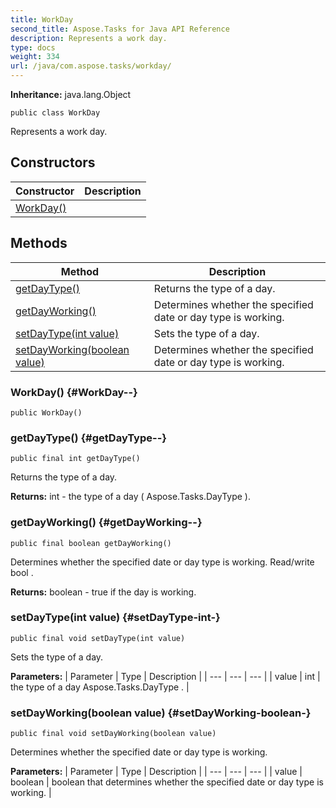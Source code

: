 ```yaml
---
title: WorkDay
second_title: Aspose.Tasks for Java API Reference
description: Represents a work day.
type: docs
weight: 334
url: /java/com.aspose.tasks/workday/
---
```


**Inheritance:**
java.lang.Object
```
public class WorkDay
```

Represents a work day.
## Constructors

| Constructor | Description |
| --- | --- |
| [WorkDay()](#WorkDay--) |  |
## Methods

| Method | Description |
| --- | --- |
| [getDayType()](#getDayType--) | Returns the type of a day. |
| [getDayWorking()](#getDayWorking--) | Determines whether the specified date or day type is working. |
| [setDayType(int value)](#setDayType-int-) | Sets the type of a day. |
| [setDayWorking(boolean value)](#setDayWorking-boolean-) | Determines whether the specified date or day type is working. |
### WorkDay() {#WorkDay--}
```
public WorkDay()
```


### getDayType() {#getDayType--}
```
public final int getDayType()
```


Returns the type of a day.

**Returns:**
int - the type of a day ( Aspose.Tasks.DayType ).
### getDayWorking() {#getDayWorking--}
```
public final boolean getDayWorking()
```


Determines whether the specified date or day type is working. Read/write  bool .

**Returns:**
boolean - true if the day is working.
### setDayType(int value) {#setDayType-int-}
```
public final void setDayType(int value)
```


Sets the type of a day.

**Parameters:**
| Parameter | Type | Description |
| --- | --- | --- |
| value | int | the type of a day  Aspose.Tasks.DayType . |

### setDayWorking(boolean value) {#setDayWorking-boolean-}
```
public final void setDayWorking(boolean value)
```


Determines whether the specified date or day type is working.

**Parameters:**
| Parameter | Type | Description |
| --- | --- | --- |
| value | boolean | boolean that determines whether the specified date or day type is working. |


